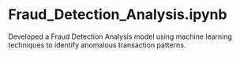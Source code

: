 # Fraud_Detection_Analysis.ipynb
Developed a Fraud Detection Analysis model using machine learning techniques to identify anomalous transaction patterns.

